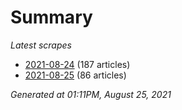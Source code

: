 # Summary
*Latest scrapes*
* [2021-08-24](https://github.com/nuuuwan/news_lk/blob/data/news_lk.2021-08-24.json) (187 articles)
* [2021-08-25](https://github.com/nuuuwan/news_lk/blob/data/news_lk.2021-08-25.json) (86 articles)

*Generated at 01:11PM, August 25, 2021*